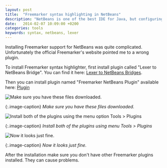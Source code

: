 ```yaml
---
layout: post
title:  "Freemarker syntax highlighting in NetBeans"
description: "NetBeans is one of the best IDE for Java, but configuring it with Freemarker can be painful"
date:   2014-02-07 10:09:00 +0200
categories: tools
keywords: syntax, netbeans, lexer
---
```


Installing Freemarker support for NetBeans was quite complicated. Unfortunately the official Freemarker's website pointed me to a wrong plugin.

To install Freemarker syntax highlighter, first install plugin called "Lexer to NetBeans Bridge". You can find it here: [Lexer to NetBeans Bridges][lexer].

Then you can install plugin named "Freemarker NetBeans Plugin" available here: [Plugin][plugin]

![Make sure you have these files downloaded.]({{site.url}}/assets/2014-02-07/netbeans1.png)

{:.image-caption}
*Make sure you have these files downloaded.*

![Install both of the plugins using the menu option Tools > Plugins]({{site.url}}/assets/2014-02-07/netbeans2.png)

{:.image-caption}
*Install both of the plugins using menu Tools > Plugins*

![Now it looks just fine.]({{site.url}}/assets/2014-02-07/netbeans3.png)

{:.image-caption}
*Now it looks just fine.*

After the installation make sure you don't have other Freemarker plugins installed. They can cause problems.

[lexer]: http://bits.netbeans.org/maven2/org/netbeans/modules/org-netbeans-modules-lexer-nbbridge/RELEASE71/

[plugin]: http://plugins.netbeans.org/plugin/52115/freemarker-netbeans-plugin
